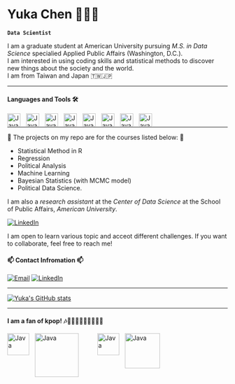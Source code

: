 # Yuka Chen 🧑🏻‍💻 

**`Data Scientist`**

I am a graduate student at American University pursuing *M.S. in Data Science* specialied Applied Public Affairs (Washington, D.C.). 
<br />
I am interested in using coding skills and statistical methods to discover new things about the society and the world. 
<br />
I am from Taiwan and Japan 🇹🇼🇯🇵

----

#### Languages and Tools 🛠️
<img align="left" alt="Java" width="30px" style="padding-right:10px;" src="https://cdn.jsdelivr.net/gh/devicons/devicon/icons/rstudio/rstudio-original.svg" />
<img align="left" alt="Java" width="30px" style="padding-right:10px;" src="https://cdn.jsdelivr.net/gh/devicons/devicon/icons/python/python-original-wordmark.svg" />
<img align="left" alt="Java" width="30px" style="padding-right:10px;" src="https://cdn.jsdelivr.net/gh/devicons/devicon/icons/mysql/mysql-original-wordmark.svg" />
<img align="left" alt="Java" width="30px" style="padding-right:10px;" src="https://cdn.jsdelivr.net/gh/devicons/devicon/icons/docker/docker-plain-wordmark.svg" />
<img align="left" alt="Java" width="30px" style="padding-right:10px;" src="https://cdn.jsdelivr.net/gh/devicons/devicon/icons/vscode/vscode-original.svg" />
<img align="left" alt="Java" width="30px" style="padding-right:10px;" src="https://cdn.jsdelivr.net/gh/devicons/devicon/icons/anaconda/anaconda-original.svg" />
<img align="left" alt="Java" width="30px" style="padding-right:10px;" src="https://cdn.jsdelivr.net/gh/devicons/devicon/icons/latex/latex-original.svg" />
<img align="left" alt="Java" width="30px" style="padding-right:10px;" src="https://cdn.jsdelivr.net/gh/devicons/devicon/icons/spss/spss-original.svg" />
          
                   
<br />


----


🌱 The projects on my repo are for the courses listed below: 🌱
 - Statistical Method in R
 - Regression
 - Political Analysis
 - Machine Learning 
 - Bayesian Statistics (with MCMC model)
 - Political Data Science.  

I am also a *research assistant* at the *Center of Data Science* at the School of Public Affairs, *American University*.

[![LinkedIn](https://custom-icon-badges.demolab.com/badge/Center%20of%20Data%20Science-AU-blue?style=for-the-badge&logo=location&logoColor=white
)](https://www.american.edu/spa/data-science/graduate-student-fellows.cfm)


I am open to learn various topic and acceot different challenges. If you want to collaborate, feel free to reach me!


#### 📫 Contact Infromation 📫

[![Email](https://custom-icon-badges.demolab.com/badge/-Email%20Me-teal?style=for-the-badge&logo=mail&logoColor=white)](mailto:yjchen9596@gmail.com?subject=Contact%20from%20GitHub&body=Hi%20Yuka,%0A%0AI%20am%20reaching%20out%20because%20.%20.%20.)
[![LinkedIn](https://custom-icon-badges.demolab.com/badge/-My%20LinkedIn%20Profile-blue?style=for-the-badge&logo=icons-linkedin-transparent&logoColor=white)](https://www.linkedin.com/in/youjia-chen/)

----

[![Yuka's GitHub stats](https://github-readme-stats.vercel.app/api?username=yjchen9596&count_private=true&show_icons=true&theme=buefy&hide=contribs)](https://github.com/anuraghazra/github-readme-stats)

----

#### I am a fan of kpop! 🎶👩🏻‍🎤🧑🏻‍🎤👨🏻‍🎤

<img align="left" alt="Java" width="50px" style="padding-right:10px;" src="https://upload.wikimedia.org/wikipedia/commons/thumb/f/ff/BTS_logo_%282017%29.png/64px-BTS_logo_%282017%29.png" />

<img align="left" alt="Java" width="100px" style="padding-right:40px;" src="https://images-wixmp-ed30a86b8c4ca887773594c2.wixmp.com/f/cd8246ad-99b2-4c23-bfd2-15e65bc6876d/d7eg2mt-5879245e-0f69-4b86-9697-13f8438d3be6.png?token=eyJ0eXAiOiJKV1QiLCJhbGciOiJIUzI1NiJ9.eyJzdWIiOiJ1cm46YXBwOjdlMGQxODg5ODIyNjQzNzNhNWYwZDQxNWVhMGQyNmUwIiwiaXNzIjoidXJuOmFwcDo3ZTBkMTg4OTgyMjY0MzczYTVmMGQ0MTVlYTBkMjZlMCIsIm9iaiI6W1t7InBhdGgiOiJcL2ZcL2NkODI0NmFkLTk5YjItNGMyMy1iZmQyLTE1ZTY1YmM2ODc2ZFwvZDdlZzJtdC01ODc5MjQ1ZS0wZjY5LTRiODYtOTY5Ny0xM2Y4NDM4ZDNiZTYucG5nIn1dXSwiYXVkIjpbInVybjpzZXJ2aWNlOmZpbGUuZG93bmxvYWQiXX0.TE4Fhg7cvDFdLw4TZGsBBeHVqrdiSAHxoR8dSqHRgwE" />
<img align="left" alt="Java" width="50px" style="padding-right:10px;" src="https://d1nxzqpcg2bym0.cloudfront.net/google_play/fan.pasch.xgalx/183e9396-161b-11ed-bb8f-0d072324e657/128x128" />
<img align="left" alt="Java" width="80px" style="padding-right:10px;" src="https://logos-world.net/wp-content/uploads/2022/01/Seventeen-Logo.png" />


 

<!---
yjchen9596/yjchen9596 is a ✨ special ✨ repository because its `README.md` (this file) appears on your GitHub profile.
You can click the Preview link to take a look at your changes.
--->
